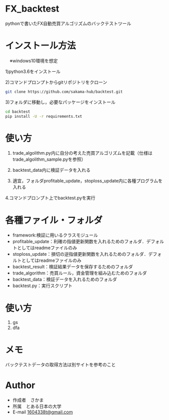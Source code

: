
# FX_backtest

pythonで書いたFX自動売買アルゴリズムのバックテストツール
 
# インストール方法
　※windows10環境を想定
 
 1)python3.6をインストール
 
 2)コマンドプロンプトからgitリポジトリをクローン
 
 ```bash
git clone https://github.com/sakama-hub/backtest.git
```

3)フォルダに移動し，必要なパッケージをインストール

```bash
cd backtest
pip install -U -r requirements.txt
```
 
# 使い方
 1. trade_algolithm.py内に自分の考えた売買アルゴリズムを記載（仕様はtrade_algolithm_sample.pyを参照）
 
 2. backtest_data内に検証データを入れる
 
 3. 適宜，フォルダprofitable_update，stoploss_update内に各種プログラムを入れる
 
 4.コマンドプロンプト上でbacktest.pyを実行
 
# 各種ファイル・フォルダ

 * framework:検証に用いるクラスモジュール
 * profitable_update：利確の指値更新関数を入れるためのフォルダ．デフォルトとしてはreadmeファイルのみ
 * stoploss_update：損切の逆指値更新関数を入れるためのフォルダ．デフォルトとしてはreadmeファイルのみ
 * backtest_result：検証結果データを保存するためのフォルダ
 * trade_algorithm：売買ルール，資金管理を組み込むためのフォルダ
 * backtest_data：検証データを入れるためのフォルダ
 * backtest.py：実行スクリプト
 
# 使い方
1. gs
2. dfa
# メモ
 
バックテストデータの取得方法は別サイトを参考のこと
 
# Author
 
* 作成者　さかま　
* 所属　とある日本の大学
* E-mail 1604338t@gmail.com
 
